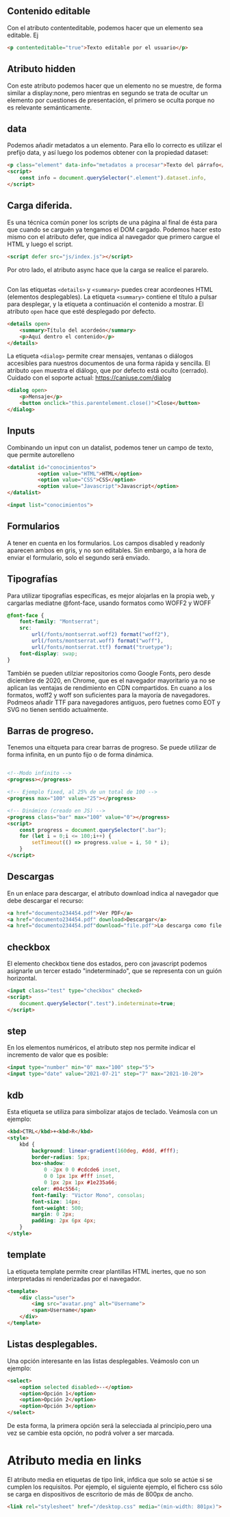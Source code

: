 

## Contenido editable

Con el atributo contenteditable, podemos hacer que un elemento sea editable. Ej

```html
<p contenteditable="true">Texto editable por el usuario</p>
```

## Atributo hidden

Con este atributo podemos hacer que un elemento no se muestre, de forma similar a display:none, pero mientras en segundo se trata de ocultar un elemento por cuestiones de presentación, el primero se oculta porque no es relevante semánticamente.

## data

Podemos añadir metadatos a un elemento. Para ello lo correcto es utilizar el prefijo data, y así luego los podemos obtener con la propiedad dataset: 

```html
<p class="element" data-info="metadatos a procesar">Texto del párrafo</p>
<script>
    const info = document.querySelector(".element").dataset.info,
</script>
```

## Carga diferida.

Es una técnica común poner los scripts de una página al final de ésta para que cuando se carguén ya tengamos el DOM cargado. Podemos hacer esto mismo con el atributo defer, que indica al navegador que primero cargue el HTML y luego el script.

```html
<script defer src="js/index.js"></script>
```

Por otro lado, el atributo async hace que la carga se realice el pararelo. 

## 

Con las etiquetas `<details>` y `<summary>` puedes crear acordeones HTML (elementos desplegables). La etiqueta `<summary>` contiene el título a pulsar para desplegar, y la etiqueta a continuación el contenido a mostrar. El atributo `open` hace que esté desplegado por defecto.

```html
<details open>
    <summary>Título del acordeón</summary>
    <p>Aquí dentro el contenido</p>
</details>
```


La etiqueta `<dialog>` permite crear mensajes, ventanas o diálogos accesibles para nuestros documentos de una forma rápida y sencilla. El atributo `open` muestra el diálogo, que por defecto está oculto (cerrado). Cuidado con el soporte actual: https://caniuse.com/dialog

```html
<dialog open>
    <p>Mensaje</p>
    <button onclick="this.parentelement.close()">Close</button>
</dialog>
```


## Inputs
Combinando un input con un datalist, podemos tener un campo de texto, que permite autorelleno
```html
<datalist id="conocimientos">
          <option value="HTML">HTML</option>          
          <option value="CSS">CSS</option>          
          <option value="Javascript">Javascript</option>          
</datalist>

<input list="conocimientos">
```

## Formularios

A tener en cuenta en los formularios. Los campos disabled y readonly aparecen ambos en gris, y no son editables. Sin embargo, a la hora de enviar el formulario, solo el segundo será enviado. 

## Tipografías

Para utilizar tipografías específicas, es mejor alojarlas en la propia web, y cargarlas mediatne @font-face, usando formatos como WOFF2 y WOFF

```css
@font-face {
    font-family: "Montserrat";
    src:
        url(/fonts/montserrat.woff2) format("woff2"),
        url(/fonts/montserrat.woff) format("woff"),
        url(/fonts/montserrat.ttf) format("truetype");
    font-display: swap;
}
```

También se pueden utilziar repositorios como Google Fonts, pero desde diciembre de 2020, en Chrome, que es el navegador mayoritario ya no se aplican las ventajas de rendimiento en CDN compartidos. En cuano a los formatos, woff2 y woff son suficientes para la mayoría de navegadores. Podmeos añadir TTF para navegadores antiguos, pero fuetnes como EOT y SVG no tienen sentido actualmente.


## Barras de progreso. 

Tenemos una eitqueta para crear barras de progreso. Se puede utilizar de forma infinita, en un punto fijo o de forma dinámica. 

```html

<!--Modo infinito -->
<progress></progress>

<!-- Ejemplo fixed, al 25% de un total de 100 -->
<progress max="100" value="25"></progress>

<!-- Dinámico (creado en JS) -->
<progress class="bar" max="100" value="0"></progress>
<script>
    const progress = document.querySelector(".bar");
    for (let i = 0;i <= 100;i++) {
        setTimeout(() => progress.value = i, 50 * i);
    }
</script>

```

## Descargas

En un enlace para descargar, el atributo download indica al navegador que debe descargar el recurso: 

```html
<a href="documento234454.pdf">Ver PDF</a>
<a href="documento234454.pdf" download>Descargar</a>
<a href="documento234454.pdf"download="file.pdf">Lo descarga como file.pdf</a>
```

## checkbox

El elemento checkbox tiene dos estados, pero con javascript podemos asignarle un tercer estado "indeterminado", que se representa con un guión horizontal. 

```html
<input class="test" type="checkbox" checked>
<script>
    document.querySelector(".test").indeterminate=true;
</script>
```

## step

En los elementos numéricos, el atributo step nos permite indicar el incremento de valor que es posible: 

```html
<input type="number" min="0" max="100" step="5">
<input type="date" value="2021-07-21" step="7" max="2021-10-20">
```

## kdb

Esta etiqueta se utiliza para simbolizar atajos de teclado. Veámosla con un ejemplo: 

```html
<kbd>CTRL</kbd>+<kbd>R</kbd>
<style>
    kbd {
        background: linear-gradient(160deg, #ddd, #fff);
        border-radius: 5px;
        box-shadow: 
            0 -2px 0 0 #cdcde6 inset,
            0 0 1px 1px #fff inset,
            0 1px 2px 1px #1e235a66;
        color: #04c5564;
        font-family: "Victor Mono", consolas;
        font-size: 14px;
        font-weight: 500;
        margin: 0 2px;
        padding: 2px 6px 4px;
    }
</style>
```

## template

La etiqueta template permite crear plantillas HTML inertes, que no son interpretadas ni renderizadas por el navegador. 

```html
<template>
    <div class="user">
        <img src="avatar.png" alt="Username">
        <span>Username</span>
    </div>
</template>
```

## Listas desplegables. 

Una opción interesante en las listas desplegables. Veámoslo con un ejemplo: 

```html
<select>
    <option selected disabled>--</option>
    <option>Opción 1</option>
    <option>Opción 2</option>
    <option>Opción 3</option>
</select>
```

De esta forma, la primera opción será la selecciada al principio,pero una vez se cambie esta opción, no podrá volver a ser marcada.

# Atributo media en links

El atributo media en etiquetas de tipo link, infdica que solo se actúe si se cumplen los requisitos. Por ejemplo, el siguiente ejemplo, el fichero css sólo se carga en dispositivos de escritorio de más de 800px de ancho. 

```html
<link rel="stylesheet" href="/desktop.css" media="(min-width: 801px)">
```

